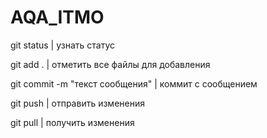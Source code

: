 # AQA_ITMO


git status | узнать статус

git add .  | отметить все файлы для добавления 

git commit -m "текст сообщения" | коммит с сообщением 

git push | отправить изменения

git pull | получить изменения
